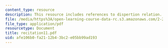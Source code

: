 ```yaml
---
content_type: resource
description: This resource includes references to dispertion relation.
file: /media/https%3A/open-learning-course-data-rc.s3.amazonaws.com/2-20-marine-hydrodynamics-13-021-spring-2005/afe106b0fa2112b43bc2e05bb99ad193_recitation11.pdf
file_type: application/pdf
resourcetype: Document
title: recitation11.pdf
uid: afe106b0-fa21-12b4-3bc2-e05bb99ad193
---
```

